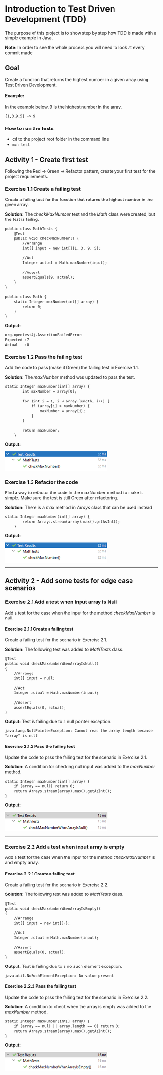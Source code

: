 # Introduction to Test Driven Development (TDD)
The purpose of this project is to show step by step how TDD is made with a simple example in Java.

**Note:** In order to see the whole process you will need to look at every commit made.

## Goal
Create a function that returns the highest number in a given array using Test Driven Development.

#### Example:

In the example below, 9 is the highest number in the array.
```
{1,3,9,5} -> 9
```

### How to run the tests
- cd to the project root folder in the command line
- ``mvn test``

## Activity 1 - Create first test
Following the Red -> Green -> Refactor pattern, create your first test for the project requirements. 

### Exercise 1.1 Create a failing test
Create a failing test for the function that returns the highest number in the given array.

**Solution:** The *checkMaxNumber* test  and the *Math* class were created, but the test is failing.  
```
public class MathTests {
    @Test
    public void checkMaxNumber() {
        //Arrange
        int[] input = new int[]{1, 3, 9, 5};

        //Act
        Integer actual = Math.maxNumber(input);

        //Assert
        assertEquals(9, actual);
    }
}

public class Math {
    static Integer maxNumber(int[] array) {
        return 0;
    }
}
```

**Output:**
```
org.opentest4j.AssertionFailedError: 
Expected :7
Actual   :0
```

### Exercise 1.2 Pass the failing test
Add the code to pass (make it Green) the failing test in Exercise 1.1.

**Solution:** The *maxNumber* method was updated to pass the test.

```
static Integer maxNumber(int[] array) {
        int maxNumber = array[0];

        for (int i = 1; i < array.length; i++) {
            if (array[i] > maxNumber) {
                maxNumber = array[i];
            }
        }

        return maxNumber;
    }
```

**Output:**

![checkNumberTestGreen](docs/checkMaxNumberTestGreen.PNG)

### Exercise 1.3 Refactor the code
Find a way to refactor the code in the maxNumber method to make it simple. Make sure the test is still Green after refactoring.

**Solution:** There is a *max* method in *Arrays* class that can be used instead

```
static Integer maxNumber(int[] array) {
        return Arrays.stream(array).max().getAsInt();
    }
```

**Output:**

![checkMaxNumberTestGreen](docs/checkMaxNumberTestGreen.PNG)

---
## Activity 2 - Add some tests for edge case scenarios

### Exercise 2.1 Add a test when input array is Null
Add a test for the case when the input for the method *checkMaxNumber* is null.

#### Exercise 2.1.1 Create a failing test
Create a failing test for the scenario in Exercise 2.1.  

**Solution:** The following test was added to *MathTests* class.

```
@Test
public void checkMaxNumberWhenArrayIsNull()
{
    //Arrange
    int[] input = null;

    //Act
    Integer actual = Math.maxNumber(input);

    //Assert
    assertEquals(0, actual);
}
```

**Output:** Test is failing due to a null pointer exception.

```
java.lang.NullPointerException: Cannot read the array length because "array" is null
```

#### Exercise 2.1.2 Pass the failing test
Update the code to pass the failing test for the scenario in Exercise 2.1.

**Solution:** A condition for checking null input was added to the *maxNumber* method. 

```
static Integer maxNumber(int[] array) {
    if (array == null) return 0;
    return Arrays.stream(array).max().getAsInt();
}
```

**Output:**

![checkMaxNumberWhenArrayIsNullTestGreen](docs/checkMaxNumberWhenArrayIsNullTestGreen.PNG)

---
### Exercise 2.2 Add a test when input array is empty
Add a test for the case when the input for the method *checkMaxNumber* is and empty array.

#### Exercise 2.2.1 Create a failing test
Create a failing test for the scenario in Exercise 2.2.

**Solution:** The following test was added to *MathTests* class.

```
@Test
public void checkMaxNumberWhenArrayIsEmpty()
{
    //Arrange
    int[] input = new int[]{};

    //Act
    Integer actual = Math.maxNumber(input);

    //Assert
    assertEquals(0, actual);
}
```

**Output:** Test is failing due to a no such element exception.

```
java.util.NoSuchElementException: No value present
```

#### Exercise 2.2.2 Pass the failing test
Update the code to pass the failing test for the scenario in Exercise 2.2.

**Solution:** A condition to check when the array is empty was added to the *maxNumber* method.

```
static Integer maxNumber(int[] array) {
    if (array == null || array.length == 0) return 0;
    return Arrays.stream(array).max().getAsInt();
}
```

**Output:**

![checkMaxNumberWhenArrayIsEmptyTestGreen](docs/checkMaxNumberWhenArrayIsEmptyTestGreen.PNG)
